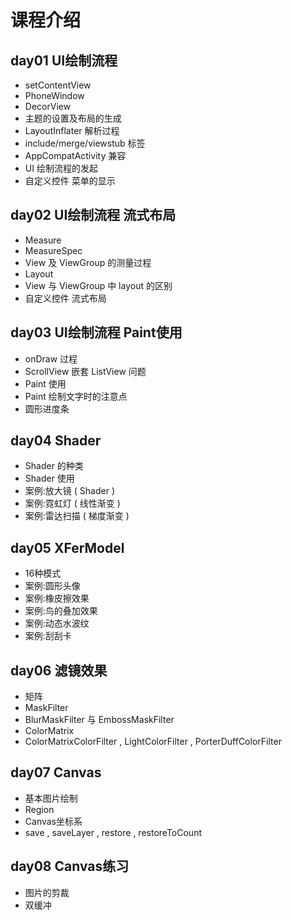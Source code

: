 # 课程介绍 #
## day01 UI绘制流程 ##
- setContentView
- PhoneWindow
- DecorView
- 主题的设置及布局的生成
- LayoutInflater 解析过程
- include/merge/viewstub 标签
- AppCompatActivity 兼容
- UI 绘制流程的发起
- 自定义控件 菜单的显示

## day02 UI绘制流程 流式布局 ##
- Measure
- MeasureSpec 
- View 及 ViewGroup 的测量过程
- Layout
- View 与 ViewGroup 中 layout 的区别
- 自定义控件 流式布局

## day03 UI绘制流程 Paint使用 ##
- onDraw 过程
- ScrollView 嵌套 ListView 问题
- Paint 使用
- Paint 绘制文字时的注意点
- 圆形进度条

## day04 Shader ##
- Shader 的种类
- Shader 使用
- 案例:放大镜 ( Shader )
- 案例:霓虹灯 ( 线性渐变 )
- 案例:雷达扫描 ( 梯度渐变 )

## day05 XFerModel ##
- 16种模式
- 案例:圆形头像
- 案例:橡皮擦效果
- 案例:鸟的叠加效果
- 案例:动态水波纹
- 案例:刮刮卡

## day06 滤镜效果 ##
- 矩阵
- MaskFilter
- BlurMaskFilter 与 EmbossMaskFilter
- ColorMatrix
- ColorMatrixColorFilter , LightColorFilter , PorterDuffColorFilter

## day07 Canvas ##
- 基本图片绘制
- Region
- Canvas坐标系
- save , saveLayer , restore , restoreToCount

## day08 Canvas练习 ##
- 图片的剪裁
- 双缓冲